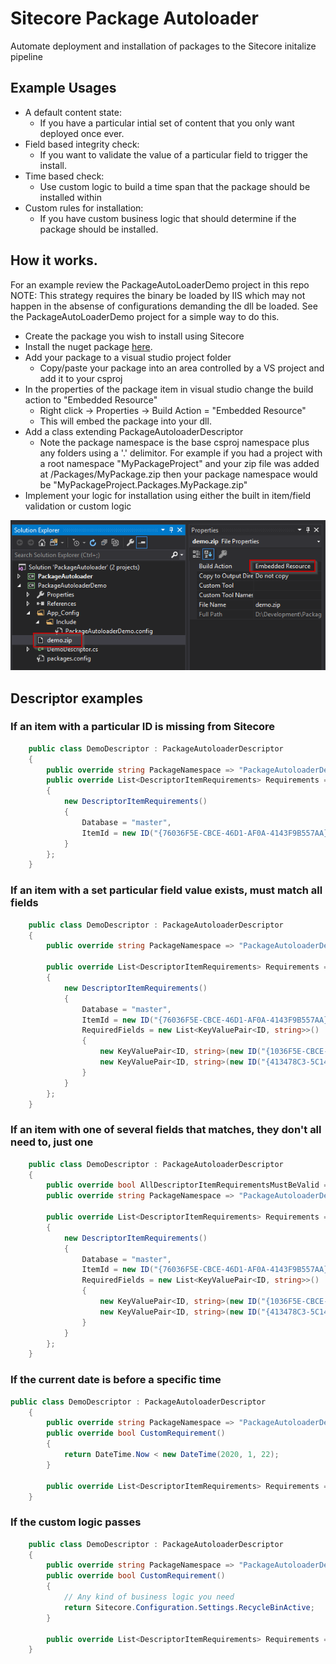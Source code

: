# Sitecore Package Autoloader
Automate deployment and installation of packages to the Sitecore initalize pipeline

## Example Usages

+ A default content state:
	* If you have a particular intial set of content that you only want deployed once ever. 
+ Field based integrity check:
	* If you want to validate the value of a particular field to trigger the install.
+ Time based check:
	* Use custom logic to build a time span that the package should be installed within
+ Custom rules for installation:
	* If you have custom business logic that should determine if the package should be installed.


## How it works.
For an example review the PackageAutoLoaderDemo project in this repo
NOTE: This strategy requires the binary be loaded by IIS which may not happen in the absense of configurations demanding the dll be loaded.  See the PackageAutoLoaderDemo project for a simple way to do this.

+ Create the package you wish to install using Sitecore
+ Install the nuget package [here](https://www.nuget.org/packages/PackageAutoLoader/).
+ Add your package to a visual studio project folder
	* Copy/paste your package into an area controlled by a VS project and add it to your csproj
+ In the properties of the package item in visual studio change the build action to "Embedded Resource"
	* Right click -> Properties -> Build Action = "Embedded Resource"
	* This will embed the package into your dll.
+ Add a class extending PackageAutoloaderDescriptor
	* Note the package namespace is the base csproj namespace plus any folders using a '.' delimitor.  For example if you had a project with a root namespace "MyPackageProject" and your zip file was added at /Packages/MyPackage.zip then your package namespace would be "MyPackageProject.Packages.MyPackage.zip"
+ Implement your logic for installation using either the built in item/field validation or custom logic

![main menu](docs/VSproperties.png)

## Descriptor examples

### If an item with a particular ID is missing from Sitecore
```cs
	public class DemoDescriptor : PackageAutoloaderDescriptor
	{
		public override string PackageNamespace => "PackageAutoloaderDemo.demo.zip";
		public override List<DescriptorItemRequirements> Requirements => new List<DescriptorItemRequirements>()
		{
			new DescriptorItemRequirements()
			{
				Database = "master",
				ItemId = new ID("{76036F5E-CBCE-46D1-AF0A-4143F9B557AA}")
			}
		};
	}
```
### If an item with a set particular field value exists, must match all fields
```cs
	public class DemoDescriptor : PackageAutoloaderDescriptor
	{
		public override string PackageNamespace => "PackageAutoloaderDemo.demo.zip";

		public override List<DescriptorItemRequirements> Requirements => new List<DescriptorItemRequirements>()
		{
			new DescriptorItemRequirements()
			{
				Database = "master",
				ItemId = new ID("{76036F5E-CBCE-46D1-AF0A-4143F9B557AA}"),
				RequiredFields = new List<KeyValuePair<ID, string>>()
				{
					new KeyValuePair<ID, string>(new ID("{1036F5E-CBCE-46D1-AF0A-4143F9B529QZ}"), "SOME STUFF"),
					new KeyValuePair<ID, string>(new ID("{413478C3-5C14-4B27-8FA5-C1449BABE71A}"), "SOME OTHER STUFF")
				}
			}
		};
	}
```
### If an item with one of several fields that matches, they don't all need to, just one
```cs
	public class DemoDescriptor : PackageAutoloaderDescriptor
	{
		public override bool AllDescriptorItemRequirementsMustBeValid => false;
		public override string PackageNamespace => "PackageAutoloaderDemo.demo.zip";

		public override List<DescriptorItemRequirements> Requirements => new List<DescriptorItemRequirements>()
		{
			new DescriptorItemRequirements()
			{
				Database = "master",
				ItemId = new ID("{76036F5E-CBCE-46D1-AF0A-4143F9B557AA}"),
				RequiredFields = new List<KeyValuePair<ID, string>>()
				{
					new KeyValuePair<ID, string>(new ID("{1036F5E-CBCE-46D1-AF0A-4143F9B529QZ}"), "SOME STUFF"),
					new KeyValuePair<ID, string>(new ID("{413478C3-5C14-4B27-8FA5-C1449BABE71A}"), "SOME OTHER STUFF")
				}
			}
		};
	}
```
### If the current date is before a specific time
```cs	
public class DemoDescriptor : PackageAutoloaderDescriptor
	{
		public override string PackageNamespace => "PackageAutoloaderDemo.demo.zip";
		public override bool CustomRequirement()
		{
			return DateTime.Now < new DateTime(2020, 1, 22);
		}

		public override List<DescriptorItemRequirements> Requirements => new List<DescriptorItemRequirements>();
	}
```
### If the custom logic passes
```cs
	public class DemoDescriptor : PackageAutoloaderDescriptor
	{
		public override string PackageNamespace => "PackageAutoloaderDemo.demo.zip";
		public override bool CustomRequirement()
		{
			// Any kind of business logic you need
			return Sitecore.Configuration.Settings.RecycleBinActive;
		}

		public override List<DescriptorItemRequirements> Requirements => new List<DescriptorItemRequirements>();
	}
```
